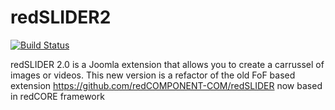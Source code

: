 redSLIDER2
==========
[![Build Status](https://magnum.travis-ci.com/redCOMPONENT-COM/redSLIDER2.svg?token=vxVVpxnq2ZPuMp3yebRz)](https://magnum.travis-ci.com/redCOMPONENT-COM/redSLIDER2)

redSLIDER 2.0 is a Joomla extension that allows you to create a carrussel of images or videos. This new version is a refactor of the old FoF based extension https://github.com/redCOMPONENT-COM/redSLIDER now based in redCORE framework
